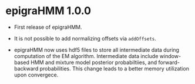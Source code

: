 # epigraHMM 1.0.0

* First release of epigraHMM.

* It is not possible to add normalizing offsets via `addOffsets`.

* epigraHMM now uses hdf5 files to store all intermediate data during computation
of the EM algorithm. Intermediate data include window-based HMM and mixture model 
posterior probabiltiies, and forward-backward probabilities. This change leads to
a better memory utilization upon convergece.
